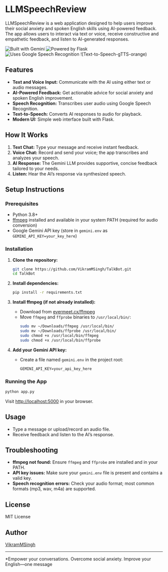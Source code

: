 # LLMSpeechReview

LLMSpeechReview is a web application designed to help users improve their social anxiety and spoken English skills using AI-powered feedback. The app allows users to interact via text or voice, receive constructive and empathetic feedback, and listen to AI-generated responses.

![Built with Gemini](https://img.shields.io/badge/Built%20with-Gemini-blueviolet)
![Powered by Flask](https://img.shields.io/badge/Powered%20by-Flask-lightgrey)
![Uses Google Speech Recognition](https://img.shields.io/badge/Speech%20Recognition-Google-yellowgreen)
![Text-to-Speech-gTTS-orange)

## Features

- **Text and Voice Input:** Communicate with the AI using either text or audio messages.
- **AI-Powered Feedback:** Get actionable advice for social anxiety and spoken English improvement.
- **Speech Recognition:** Transcribes user audio using Google Speech Recognition.
- **Text-to-Speech:** Converts AI responses to audio for playback.
- **Modern UI:** Simple web interface built with Flask.

## How It Works

1. **Text Chat:** Type your message and receive instant feedback.
2. **Voice Chat:** Record and send your voice; the app transcribes and analyzes your speech.
3. **AI Response:** The Gemini LLM provides supportive, concise feedback tailored to your needs.
4. **Listen:** Hear the AI’s response via synthesized speech.

## Setup Instructions

### Prerequisites

- Python 3.8+
- [ffmpeg](https://evermeet.cx/ffmpeg/) installed and available in your system PATH (required for audio conversion)
- Google Gemini API key (store in `gemini.env` as `GEMINI_API_KEY=your_key_here`)

### Installation

1. **Clone the repository:**
    ```sh
    git clone https://github.com/VikramMSingh/TalkBot.git
    cd TalkBot
    ```

2. **Install dependencies:**
    ```sh
    pip install -r requirements.txt
    ```

3. **Install ffmpeg (if not already installed):**
    - Download from [evermeet.cx/ffmpeg](https://evermeet.cx/ffmpeg/)
    - Move `ffmpeg` and `ffprobe` binaries to `/usr/local/bin/`:
      ```sh
      sudo mv ~/Downloads/ffmpeg /usr/local/bin/
      sudo mv ~/Downloads/ffprobe /usr/local/bin/
      sudo chmod +x /usr/local/bin/ffmpeg
      sudo chmod +x /usr/local/bin/ffprobe
      ```

4. **Add your Gemini API key:**
    - Create a file named `gemini.env` in the project root:
      ```
      GEMINI_API_KEY=your_api_key_here
      ```

### Running the App

```sh
python app.py
```

Visit [http://localhost:5000](http://localhost:5000) in your browser.

## Usage

- Type a message or upload/record an audio file.
- Receive feedback and listen to the AI’s response.

## Troubleshooting

- **ffmpeg not found:** Ensure `ffmpeg` and `ffprobe` are installed and in your PATH.
- **API key issues:** Make sure your `gemini.env` file is present and contains a valid key.
- **Speech recognition errors:** Check your audio format; most common formats (mp3, wav, m4a) are supported.

## License

MIT License

## Author

[VikramMSingh](https://github.com/VikramMSingh)

---

*Empower your conversations. Overcome social anxiety. Improve your English—one message